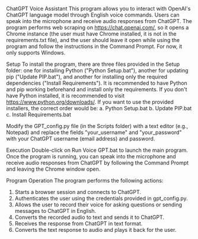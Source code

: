ChatGPT Voice Assistant
This program allows you to interact with OpenAI's ChatGPT language model through English voice commands. Users can speak into the microphone and receive audio responses from ChatGPT. The program performs web scraping on https://chat.openai.com/, so it opens a Chrome instance (the user must have Chrome installed, it is not in the requirements.txt file), and the user should leave it open while using the program and follow the instructions in the Command Prompt. For now, it only supports Windows.

Setup
To install the program, there are three files provided in the Setup folder: one for installing Python ("Python Setup.bat"), another for updating pip ("Update PIP.bat"), and another for installing only the required dependencies ("Install Requirements"). It is recommended to have Python and pip working beforehand and install only the requirements. If you don't have Python installed, it is recommended to visit https://www.python.org/downloads/. If you want to use the provided installers, the correct order would be: a. Python Setup.bat b. Update PIP.bat c. Install Requirements.bat

Modify the GPT_config.py file (in the Scripts folder) with a text editor (e.g., Notepad) and replace the fields "your_username" and "your_password" with your ChatGPT username (email address) and password.

Execution
Double-click on Run Voice GPT.bat to launch the main program. Once the program is running, you can speak into the microphone and receive audio responses from ChatGPT by following the Command Prompt and leaving the Chrome window open.

Program Operation
The program performs the following actions:

1. Starts a browser session and connects to ChatGPT.
2. Authenticates the user using the credentials provided in gpt_config.py.
3. Allows the user to record their voice for asking questions or sending messages to ChatGPT in English.
4. Converts the recorded audio to text and sends it to ChatGPT.
5. Receives the response from ChatGPT in text format.
6. Converts the text response to audio and plays it back for the user.


